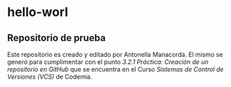 # hello-worl
## **Repositorio de prueba**
Este repositorio es creado y editado por Antonella Manacorda.
El mismo se generó para cumplimentar con el punto *3.2.1 Práctica: Creación de un repositorio en GitHub* que se encuentra en el Curso *Sistemas de Control de Versiones (VCS)* de Codemia.
